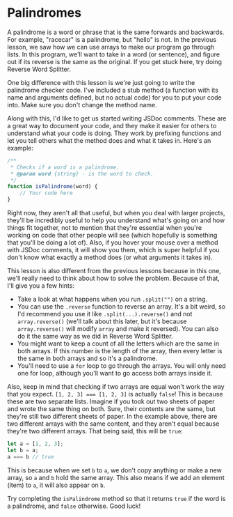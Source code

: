 # Palindromes

A palindrome is a word or phrase that is the same forwards and backwards. For example, "racecar" is a palindrome, but "hello" is not. In the previous lesson, we saw how we can use arrays to make our program go through lists. In this program, we'll want to take in a word (or sentence), and figure out if its reverse is the same as the original. If you get stuck here, try doing Reverse Word Splitter.

One big difference with this lesson is we're just going to write the palindrome checker code. I've included a stub method (a function with its name and arguments defined, but no actual code) for you to put your code into. Make sure you don't change the method name.

Along with this, I'd like to get us started writing JSDoc comments. These are a great way to document your code, and they make it easier for others to understand what your code is doing. They work by prefixing functions and let you tell others what the method does and what it takes in. Here's an example:

```js
/**
 * Checks if a word is a palindrome.
 * @param word {string} - is the word to check.
 */
function isPalindrome(word) {
    // Your code here
}
```

Right now, they aren't all that useful, but when you deal with larger projects, they'll be incredibly useful to help you understand what's going on and how things fit together, not to mention that they're essential when you're working on code that other people will see (which hopefully is something that you'll be doing a lot of). Also, if you hover your mouse over a method with JSDoc comments, it will show you them, which is super helpful if you don't know what exactly a method does (or what arguments it takes in).

This lesson is also different from the previous lessons because in this one, we'll really need to think about how to solve the problem. Because of that, I'll give you a few hints:

-   Take a look at what happens when you run `.split("")` on a string.
-   You can use the `.reverse` function to reverse an array. It's a bit weird, so I'd recommend you use it like `.split(...).reverse()` and not `array.reverse()` (we'll talk about this later, but it's because `array.reverse()` will modify `array` and make it reversed). You can also do it the same way as we did in Reverse Word Splitter.
-   You might want to keep a count of all the letters which are the same in both arrays. If this number is the length of the array, then every letter is the same in both arrays and so it's a palindrome.
-   You'll need to use a `for` loop to go through the arrays. You will only need one for loop, although you'll want to go access both arrays inside it.

Also, keep in mind that checking if two arrays are equal won't work the way that you expect. `[1, 2, 3] === [1, 2, 3]` is actually `false`! This is because these are two separate lists. Imagine if you took out two sheets of paper and wrote the same thing on both. Sure, their contents are the same, but they're still two different sheets of paper. In the example above, there are two different arrays with the same content, and they aren't equal because they're two different arrays. That being said, this will be `true`:
```js
let a = [1, 2, 3];
let b = a;
a === b // true
```
This is because when we set `b` to `a`, we don't copy anything or make a new array, so `a` and `b` hold the same array. This also means if we add an element (item) to `a`, it will also appear on `b`.

Try completing the `isPalindrome` method so that it returns `true` if the word is a palindrome, and `false` otherwise. Good luck!
